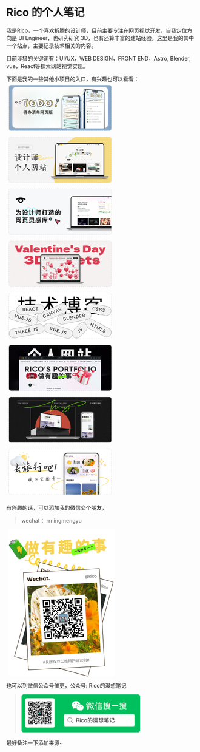 # Rico 的个人笔记

我是Rico，一个喜欢折腾的设计师，目前主要专注在网页视觉开发，自我定位方向是 UI Engineer，也研究研究 3D，也有还算丰富的建站经验。这里是我的其中一个站点，主要记录技术相关的内容。

目前涉猎的关键词有：UI/UX，WEB DESIGN，FRONT END，Astro, Blender, vue，React等探索网站视觉实现。

下面是我的一些其他小项目的入口，有兴趣也可以看看：
<br/>
<a href="https://www.ricocc.com/todo/?ref=blog" target="_blank">
  <img src="/_images/about/todo.jpg" alt="🔥网页版 Todo List" width="270" style="margin:6px; display:inline-block;border-radius:6px;border:1px dashed #e0e0e0;box-sizing: content-box;">
</a>
<a href="https://www.ricocc.com/todo/?ref=blog" target="_blank">
  <img src="/_images/about/rico2024.jpg" alt="🔥设计师的个人网站-2024版" width="270" style="margin:6px; display:inline-block;border-radius:6px;border:1px dashed #e0e0e0;box-sizing: content-box;">
</a>
<a href="https://www.606design.art/?ref=blog" target="_blank">
  <img src="/_images/about/606.jpg" alt="💡606 设计灵感" width="270" style="margin:6px; display:inline-block;border-radius:6px;border:1px dashed #e0e0e0;box-sizing: content-box;">
</a>
<a href="https://www.ricocc.com/todo/?ref=blog" target="_blank">
  <img src="/_images/about/3dvalentine.jpg" alt="🔥3D 情人节资产库" width="270" style="margin:6px; display:inline-block;border-radius:6px;border:1px dashed #e0e0e0;box-sizing: content-box;">
</a>
<a href="https://www.ricocc.com/todo/?ref=blog" target="_blank">
  <img src="/_images/about/blog.jpg" alt="🔥技术文档" width="270" style="margin:6px; display:inline-block;border-radius:6px;border:1px dashed #e0e0e0;box-sizing: content-box;">
</a>
<a href="https://www.ricocc.com/todo/?ref=blog" target="_blank">
  <img src="/_images/about/rico2023.jpg" alt="Rico的个人网站2023" width="270" style="margin:6px; display:inline-block;border-radius:6px;border:1px dashed #e0e0e0;box-sizing: content-box;">
</a>
<a href="https://tink.606design.art/?ref=blog" target="_blank">
  <img src="/_images/about/tink.jpg" alt="💎Tink 摄影网站" width="270" style="margin:6px; display:inline-block;border-radius:6px;border:1px dashed #e0e0e0;box-sizing: content-box;">
</a>
<a href="https://www.ricocc.com/todo/?ref=blog" target="_blank">
  <img src="/_images/about/travel.jpg" alt="去旅行吧" width="270" style="margin:6px; display:inline-block;border-radius:6px;border:1px dashed #e0e0e0;box-sizing: content-box;">
</a>

有兴趣的话，可以添加我的微信交个朋友，

> wechat： rrningmengyu

<img src="/_images/wechat.png" alt="QRCODE" width="280" style="margin:6px;display:block;">

 也可以到微信公众号催更，公众号:  Rico的漫想笔记
> <img src="_images/wechatcode.png" alt="公众号二维码"
title="公众号二维码" width="" height="100" />

最好备注一下添加来源~


<!-- - [**🔥网页版 Todo List**](https://www.ricocc.com/todo/?ref=blog)
- [**💡606 网页灵感**](https://www.606design.art/?ref=blog)
- [**个人网站** - https://www.ricocc.com/](https://www.ricocc.com/?ref=blog)
- [**💎Tink 摄影网站**](https://tink.606design.art/?ref=blog)
- [**⛺旅行生活 moible**](https://travellife.zeabur.app/?ref=blog)
- [**模特概念品牌**](https://luonmodels.netlify.app/?ref=blog) -->